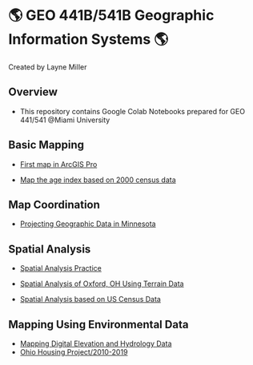 # :earth_americas: GEO 441B/541B Geographic Information Systems :earth_americas:

Created by Layne Miller

## Overview
- This repository contains Google Colab Notebooks prepared for GEO 441/541 @Miami University

## Basic Mapping

- [First map in ArcGIS Pro](Week_2_Assignment_Layne_Miller.ipynb)

-  [Map the age index based on 2000 census data](Week_5_Assignment_Layne_Miller.ipynb)
## Map Coordination

- [Projecting Geographic Data in Minnesota](Week_3_Projecting_Geographic_Data_in_Minnesota.ipynb)

## Spatial Analysis

- [Spatial Analysis Practice](https://github.com/mill2287/GIS-Project-Portfolio-GEO441/blob/main/Week_10_Assignment_Layne_Miller.ipynb)

- [Spatial Analysis of Oxford, OH Using Terrain Data](Week_9_Spatial_Analysis_of_Oxford,_OH_Using_Raster_Data.ipynb)

- [Spatial Analysis based on US Census Data](https://github.com/mill2287/GIS-Project-Portfolio-GEO441/blob/6c5c2c26b7aaa52c05ccd8a41e1fa31d3a9a9d63/Week_12_Assignment_Layne_Miller.ipynb)

## Mapping Using Environmental Data

- [Mapping Digital Elevation and Hydrology Data](Week_8_Mapping_Digital_Elevation_and_Hydrology_Data.ipynb)
- [Ohio Housing Project/2010-2019](https://storymaps.arcgis.com/stories/09f2db7b25db4c22adb9658aea1d3e67)

